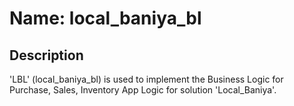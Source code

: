 # Name: local_baniya_bl

## Description
'LBL' (local_baniya_bl) is used to implement the Business Logic for Purchase, Sales, Inventory App Logic for solution 'Local_Baniya'.
